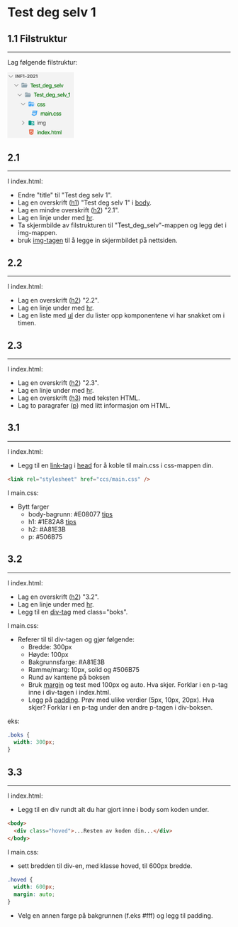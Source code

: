 # Test deg selv 1

## 1.1 Filstruktur

---

Lag følgende filstruktur:

<img src="img/filstruktur.png" width="150px">

## 2.1

---

I index.html:

- Endre "title" til "Test deg selv 1".
- Lag en overskrift (<a href="https://www.w3schools.com/tags/tag_hn.asp">h1</a>) "Test deg selv 1" i <a href="https://www.w3schools.com/tags/tag_body.asp">body</a>.
- Lag en mindre overskrift (<a href="https://www.w3schools.com/tags/tag_hn.asp">h2</a>) "2.1".
- Lag en linje under med <a href="https://www.w3schools.com/tags/tag_hr.asp">hr</a>.
- Ta skjermbilde av filstrukturen til "Test_deg_selv"-mappen og legg det i img-mappen.
- bruk <a href="https://www.w3schools.com/tags/tag_img.asp">img-tagen</a> til å legge in skjermbildet på nettsiden.

## 2.2

---

I index.html:

- Lag en overskrift (<a href="https://www.w3schools.com/tags/tag_hn.asp">h2</a>) "2.2".
- Lag en linje under med <a href="https://www.w3schools.com/tags/tag_hr.asp">hr</a>.
- Lag en liste med <a href="https://www.w3schools.com/tags/tag_ul.asp">ul</a> der du lister opp komponentene vi har snakket om i timen.

## 2.3

---

I index.html:

- Lag en overskrift (<a href="https://www.w3schools.com/tags/tag_hn.asp">h2</a>) "2.3".
- Lag en linje under med <a href="https://www.w3schools.com/tags/tag_hr.asp">hr</a>.
- Lag en overskrift (<a href="https://www.w3schools.com/tags/tag_hn.asp">h3</a>) med teksten HTML.
- Lag to paragrafer (<a href="https://www.w3schools.com/tags/tag_p.asp">p</a>) med litt informasjon om <a html="https://en.wikipedia.org/wiki/HTML">HTML</a>.

## 3.1

---

I index.html:

- Legg til en <a href="https://www.w3schools.com/tags/tag_link.asp">link-tag</a> i <a href="https://www.w3schools.com/tags/tag_head.asp">head</a> for å koble til main.css i css-mappen din.

```html
<link rel="stylesheet" href="ccs/main.css" />
```

I main.css:

- Bytt farger
  - body-bagrunn: #E08077 <a href="https://www.w3schools.com/cssref/pr_background-color.asp">tips</a>
  - h1: #1E82A8 <a href="https://www.w3schools.com/cssref/pr_text_color.asp">tips</a>
  - h2: #A81E3B
  - p: #506B75

## 3.2

---

I index.html:

- Lag en overskrift (<a href="https://www.w3schools.com/tags/tag_hn.asp">h2</a>) "3.2".
- Lag en linje under med <a href="https://www.w3schools.com/tags/tag_hr.asp">hr</a>.
- Legg til en <a href="https://www.w3schools.com/tags/tag_div.asp">div-tag</a> med class="boks".

I main.css:

- Referer til til div-tagen og gjør følgende:
  - Bredde: 300px
  - Høyde: 100px
  - Bakgrunnsfarge: #A81E3B
  - Ramme/marg: 10px, solid og #506B75
  - Rund av kantene på boksen
  - Bruk <a href="https://www.w3schools.com/cssref/pr_margin.asp">margin</a> og test med 100px og auto. Hva skjer. Forklar i en p-tag inne i div-tagen i index.html.
  - Legg på <a href="https://www.w3schools.com/cssref/pr_padding.asp"> padding</a>. Prøv med ulike verdier (5px, 10px, 20px). Hva skjer? Forklar i en p-tag under den andre p-tagen i div-boksen.

eks:

```css
.boks {
  width: 300px;
}
```

## 3.3

---

I index.html:

- Legg til en div rundt alt du har gjort inne i body som koden under.

```html
<body>
  <div class="hoved">...Resten av koden din...</div>
</body>
```

I main.css:

- sett bredden til div-en, med klasse hoved, til 600px bredde.

```css
.hoved {
  width: 600px;
  margin: auto;
}
```

- Velg en annen farge på bakgrunnen (f.eks #fff) og legg til padding.

